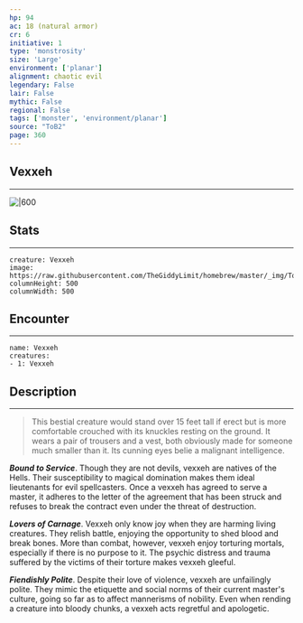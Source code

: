 ```yaml
---
hp: 94
ac: 18 (natural armor)
cr: 6
initiative: 1
type: 'monstrosity'    
size: 'Large'
environment: ['planar']
alignment: chaotic evil
legendary: False
lair: False
mythic: False
regional: False
tags: ['monster', 'environment/planar']
source: "ToB2"
page: 360
---
```


## Vexxeh
---

![|600](https://raw.githubusercontent.com/TheGiddyLimit/homebrew/master/_img/ToB2/creature/Vexxeh.webp)

## Stats
---

```statblock
creature: Vexxeh
image: https://raw.githubusercontent.com/TheGiddyLimit/homebrew/master/_img/ToB2/creature/token/Vexxeh%20%28Token%29.png
columnHeight: 500
columnWidth: 500
```

## Encounter
---

```encounter-table
name: Vexxeh
creatures:
- 1: Vexxeh
```

## Description
---
>This bestial creature would stand over 15 feet tall if erect but is more comfortable crouched with its knuckles resting on the ground. It wears a pair of trousers and a vest, both obviously made for someone much smaller than it. Its cunning eyes belie a malignant intelligence.

**_Bound to Service_**. Though they are not devils, vexxeh are natives of the Hells. Their susceptibility to magical domination makes them ideal lieutenants for evil spellcasters. Once a vexxeh has agreed to serve a master, it adheres to the letter of the agreement that has been struck and refuses to break the contract even under the threat of destruction.

**_Lovers of Carnage_**. Vexxeh only know joy when they are harming living creatures. They relish battle, enjoying the opportunity to shed blood and break bones. More than combat, however, vexxeh enjoy torturing mortals, especially if there is no purpose to it. The psychic distress and trauma suffered by the victims of their torture makes vexxeh gleeful.

**_Fiendishly Polite_**. Despite their love of violence, vexxeh are unfailingly polite. They mimic the etiquette and social norms of their current master's culture, going so far as to affect mannerisms of nobility. Even when rending a creature into bloody chunks, a vexxeh acts regretful and apologetic.







